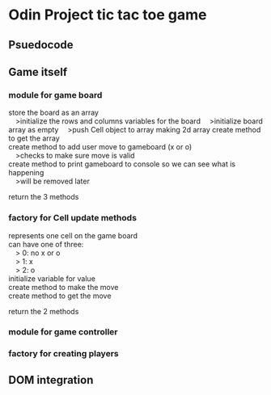 # Odin Project tic tac toe game  
  
## **Psuedocode**  
## Game itself
### module for game board  
store the board as an array  
&emsp;>initialize the rows and columns variables for the board
&emsp;>initialize board array as empty
&emsp;>push Cell object to array making 2d array
create method to get the array  
create method to add user move to gameboard (x or o)  
&emsp;>checks to make sure move is valid  
create method to print gameboard to console so we can see what is happening  
&emsp;>will be removed later  
  
return the 3 methods
  
### factory for Cell update methods  
represents one cell on the game board  
can have one of three:  
&emsp;> 0: no x or o  
&emsp;> 1: x  
&emsp;> 2: o  
initialize variable for value  
create method to make the move  
create method to get the move  
  
return the 2 methods

### module for game controller  
  
### factory for creating players  

  
## DOM integration
